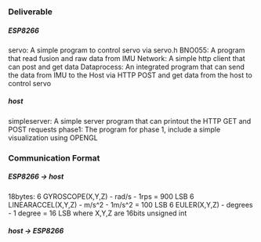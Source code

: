 ### Deliverable
##### ESP8266
servo: A simple program to control servo via servo.h
BNO055: A program that read fusion and raw data from IMU
Network: A simple http client that can post and get data
Dataprocess: An integrated program that can send the data from IMU to the Host via HTTP POST and get data from the host to control servo
##### host
simpleserver: A simple server program that can printout the HTTP GET and POST requests
phase1: The program for phase 1, include a simple visualization using OPENGL

### Communication Format
##### ESP8266 -> host
18bytes:
6	GYROSCOPE(X,Y,Z)     - rad/s     - 1rps = 900 LSB
6	LINEARACCEL(X,Y,Z)   - m/s^2 	 - 1m/s^2 = 100 LSB
6	EULER(X,Y,Z)         - degrees   - 1 degree = 16 LSB
where X,Y,Z are 16bits unsigned int
##### host -> ESP8266

